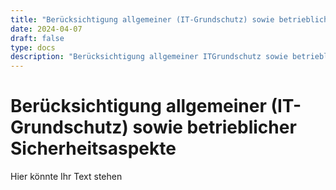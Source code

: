 ```yaml
---
title: "Berücksichtigung allgemeiner (IT-Grundschutz) sowie betrieblicher Sicherheitsaspekte"
date: 2024-04-07
draft: false
type: docs
description: "Berücksichtigung allgemeiner ITGrundschutz sowie betrieblicher Sicherheitsaspekte"
---
```


# Berücksichtigung allgemeiner (IT-Grundschutz) sowie betrieblicher Sicherheitsaspekte

Hier könnte Ihr Text stehen